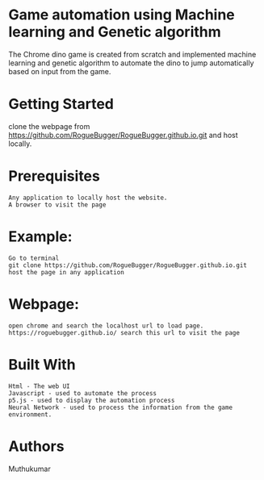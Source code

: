 # Game automation using Machine learning and Genetic algorithm
The Chrome dino game is created from scratch and implemented machine learning and genetic algorithm to automate the dino to jump automatically based on input from the game.

# Getting Started
clone the webpage from https://github.com/RogueBugger/RogueBugger.github.io.git and host locally.

# Prerequisites
```
Any application to locally host the website.
A browser to visit the page
```
# Example:
```
Go to terminal
git clone https://github.com/RogueBugger/RogueBugger.github.io.git
host the page in any application
```
# Webpage:
```
open chrome and search the localhost url to load page.
https://roguebugger.github.io/ search this url to visit the page
```
# Built With
```
Html - The web UI
Javascript - used to automate the process
p5.js - used to display the automation process
Neural Network - used to process the information from the game environment.
```
# Authors
Muthukumar
